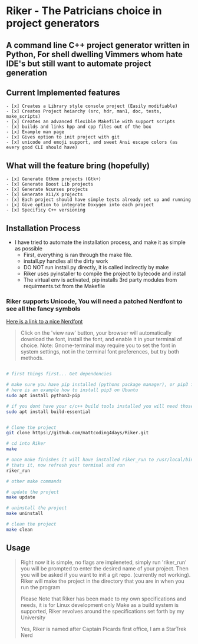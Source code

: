 # Riker - The Patricians choice in project generators

## A command line C++ project generator written in Python, For shell dwelling Vimmers whom hate IDE's but still want to automate project generation

## Current Implemented features
    - [x] Creates a Library style console project (Easily modifiable)
    - [x] Creates Project heiarchy (src, hdr, man1, doc, tests, make_scripts)
    - [x] Creates an advanced flexible Makefile with support scripts
    - [x] builds and links hpp and cpp files out of the box
    - [x] Example man page
    - [x] Gives option to init project with git
    - [x] unicode and emoji support, and sweet Ansi escape colors (as every good CLI should have)

## What will the feature bring (hopefully)
    - [x] Generate Gtkmm projects (Gtk+)
    - [x] Generate Boost Lib projects
    - [x] Generate Ncurses projects
    - [x] Generate X11/X projects
    - [x] Each project should have simple tests already set up and running
    - [x] Give option to integrate Doxygen into each project
    - [x] Specificy C++ versioning

## Installation Process

* I have tried to automate the installation process, and make it as simple as possible
    - First, everything is ran through the make file.
    - install.py handles all the dirty work
    - DO NOT run install.py directly, it is called indirectly by make
    - Riker uses pyinstaller to compile the project to bytecode and install
    - The virtual env is activated, pip installs 3rd party modules from requirments.txt from the Makefile

### Riker supports Unicode, You will need a patched Nerdfont to see all the fancy symbols
[Here is a link to a nice Nerdfont](https://github.com/ryanoasis/nerd-fonts/blob/master/patched-fonts/SourceCodePro/Regular/complete/Sauce%20Code%20Pro%20Nerd%20Font%20Complete.ttf)
> Click on the 'view raw' button, your browser will automatically download the font, install the font,
> and enable it in your terminal of choice. Note: Gnome-terminal may require you to set the font in 
> system settings, not in the terminal font preferences, but try both methods.

```bash

# first things first... Get dependencies

# make sure you have pip installed (pythons package manager), or pip3 for non Arch users
# here is an example how to install pip3 on Ubuntu
sudo apt install python3-pip

# if you dont have your c/c++ build tools installed you will need those
sudo apt install build-essential


# Clone the project
git clone https://github.com/mattcoding4days/Riker.git

# cd into Riker
make

# once make finishes it will have installed riker_run to /usr/local/bin
# thats it, now refresh your terminal and run
riker_run

# other make commands

# update the project
make update

# uninstall the project
make uninstall

# clean the project
make clean
```

## Usage

> Right now it is simple, no flags are impleneted, simply run 'riker_run'
> you will be prompted to enter the desired name of your project.
> Then you will be asked if you want to init a git repo. (currently not working).
> Riker will make the project in the directory that you are in when you run the program
>
> Please Note that Riker has been made to my own specifications and needs, it is for Linux development
> only Make as a build system is supported, Riker revolves around the specifications set forth 
> by my University
>
> Yes, Riker is named after Captain Picards first office, I am a StarTrek Nerd
